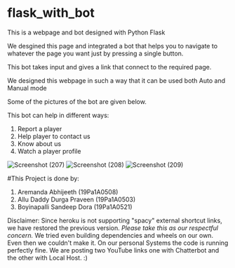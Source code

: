 # flask_with_bot
This is a webpage and bot designed with Python Flask


We desgined this page and integrated a bot that helps you to navigate to whatever the page you want just by pressing a single button.

This bot takes input and gives a link that connect to the required page.

We designed this webpage in such a way that it can be used both Auto and Manual mode

Some of the pictures of the bot are given below.

This bot can help in different ways:
  1. Report a player
  2. Help player to contact us
  3. Know about us
  4. Watch a player profile
  

![Screenshot (207)](https://user-images.githubusercontent.com/61022690/98962492-b0353d80-252c-11eb-935c-b666a6d5b8eb.png)
![Screenshot (208)](https://user-images.githubusercontent.com/61022690/98962502-b3302e00-252c-11eb-8019-493089431546.png)
![Screenshot (209)](https://user-images.githubusercontent.com/61022690/98962511-b6c3b500-252c-11eb-867c-1df46b2324f0.png)


#This Project is done by:
1. Aremanda Abhijeeth (19Pa1A0508)
2. Allu Daddy Durga Praveen (19Pa1A0503)
3. Boyinapalli Sandeep Dora (19Pa1A0521)



Disclaimer: Since heroku is not supporting "spacy" external shortcut links, we have restored the previous version. *Please take this as our respectful concern.* We tried even building dependencies and wheels on our own. Even then we couldn't make it. On our personal Systems the code is running perfectly fine. We are posting two YouTube links one with Chatterbot and the other with Local Host. :)
